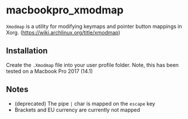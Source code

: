 # macbookpro_xmodmap
`Xmodmap` is a utility for modifying keymaps and pointer button mappings in Xorg. (https://wiki.archlinux.org/title/xmodmap)

## Installation
Create the `.Xmodmap` file into your user profile folder. Note, this has been tested on a Macbook Pro 2017 (14.1)

## Notes
- (deprecated) The pipe `|` char is mapped on the `escape` key
- Brackets and EU currency are currently not mapped
